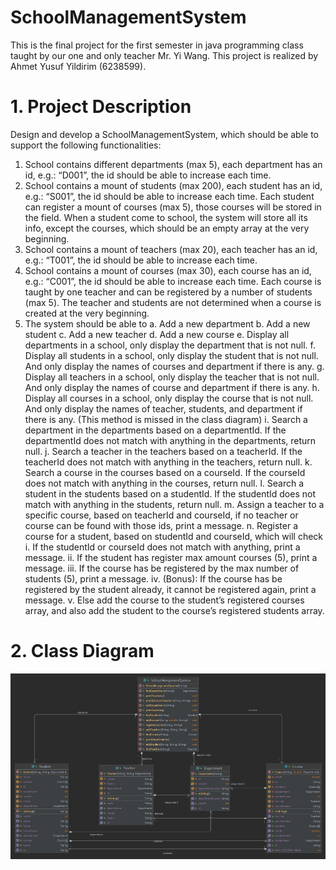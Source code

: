 # SchoolManagementSystem
This is the final project for the first semester in java programming class taught by our one and only teacher Mr. Yi Wang.
This project is realized by Ahmet Yusuf Yildirim (6238599).


# 1. Project Description
Design and develop a SchoolManagementSystem, which should be able to support the following
functionalities:
1. School contains different departments (max 5), each department has an id, e.g.: “D001”, the id
   should be able to increase each time.
2. School contains a mount of students (max 200), each student has an id, e.g.: “S001”, the id
   should be able to increase each time. Each student can register a mount of courses (max 5),
   those courses will be stored in the field. When a student come to school, the system will store
   all its info, except the courses, which should be an empty array at the very beginning.
3. School contains a mount of teachers (max 20), each teacher has an id, e.g.: “T001”, the id should
   be able to increase each time.
4. School contains a mount of courses (max 30), each course has an id, e.g.: “C001”, the id should
   be able to increase each time. Each course is taught by one teacher and can be registered by a
   number of students (max 5). The teacher and students are not determined when a course is
   created at the very beginning.
5. The system should be able to
   a. Add a new department
   b. Add a new student
   c. Add a new teacher
   d. Add a new course
   e. Display all departments in a school, only display the department that is not null.
   f. Display all students in a school, only display the student that is not null. And only display
   the names of courses and department if there is any.
   g. Display all teachers in a school, only display the teacher that is not null. And only display
   the names of course and department if there is any.
   h. Display all courses in a school, only display the course that is not null. And only display
   the names of teacher, students, and department if there is any. (This method is missed
   in the class diagram)
   i. Search a department in the departments based on a departmentId. If the departmentId
   does not match with anything in the departments, return null.
   j. Search a teacher in the teachers based on a teacherId. If the teacherId does not match
   with anything in the teachers, return null.
   k. Search a course in the courses based on a courseId. If the courseId does not match with
   anything in the courses, return null.
   l. Search a student in the students based on a studentId. If the studentId does not match
   with anything in the students, return null.
   m. Assign a teacher to a specific course, based on teacherId and courseId, if no teacher or
   course can be found with those ids, print a message.
   n. Register a course for a student, based on studentId and courseId, which will check
   i. If the studentId or courseId does not match with anything, print a message.
   ii. If the student has register max amount courses (5), print a message.
   iii. If the course has be registered by the max number of students (5), print a
   message.
   iv. (Bonus): If the course has be registered by the student already, it cannot be
   registered again, print a message.
   v. Else add the course to the student’s registered courses array, and also add the
   student to the course’s registered students array.

# 2. Class Diagram

![img.png](img.png)